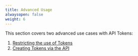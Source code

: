 ```yaml
---
title: Advanced Usage
alwaysopen: false
weight: 6
---
```


This section covers two advanced use cases with API Tokens:

1. [Restricting the use of Tokens](advanced/restrictions)
2. [Creating Tokens via the API](advanced/api)
